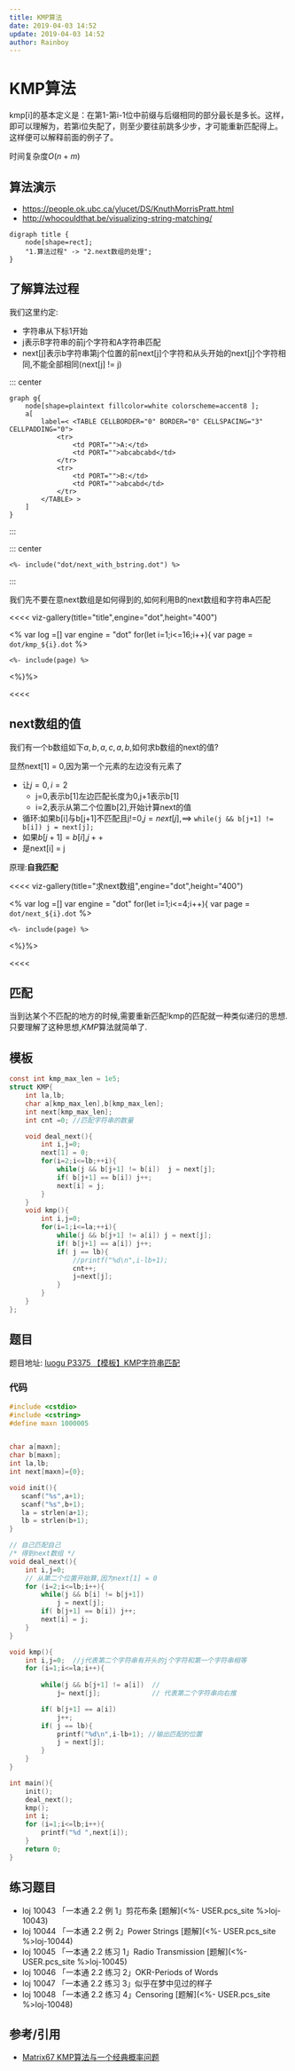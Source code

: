 ```yaml
---
title: KMP算法
date: 2019-04-03 14:52
update: 2019-04-03 14:52
author: Rainboy
---
```


# KMP算法

kmp[i]的基本定义是：在第1-第i-1位中前缀与后缀相同的部分最长是多长。这样，即可以理解为，若第i位失配了，则至少要往前跳多少步，才可能重新匹配得上。这样便可以解释前面的例子了。

时间复杂度$O(n+m)$

## 算法演示

 - https://people.ok.ubc.ca/ylucet/DS/KnuthMorrisPratt.html
 - http://whocouldthat.be/visualizing-string-matching/


```viz-dot
digraph title {
    node[shape=rect];
    "1.算法过程" -> "2.next数组的处理";
}
```

## 了解算法过程

我们这里约定:

 - 字符串从下标1开始
 - j表示B字符串的前j个字符和A字符串匹配
 - next[j]表示b字符串第j个位置的前next[j]个字符和从头开始的next[j]个字符相同,不能全部相同(next[j] != j)

::: center
```viz-dot
graph g{
    node[shape=plaintext fillcolor=white colorscheme=accent8 ];
    a[
        label=< <TABLE CELLBORDER="0" BORDER="0" CELLSPACING="3" CELLPADDING="0">
            <tr>
                <td PORT="">A:</td>
                <td PORT="">abcabcabd</td>
            </tr>
            <tr>
                <td PORT="">B:</td>
                <td PORT="">abcabd</td>
            </tr>
        </TABLE> >
    ]
}
```
:::

::: center
```viz-dot
<%- include("dot/next_with_bstring.dot") %>
```
:::

我们先不要在意next数组是如何得到的,如何利用B的next数组和字符串A匹配


<<<< viz-gallery(title="title",engine="dot",height="400")

<% 
var log =[]
var engine = "dot"
for(let i=1;i<=16;i++){
    var page = `dot/kmp_${i}.dot`
%>

``` <%= engine || ""%> <%= log[i-1] || "" %>
<%- include(page) %>
```
<%}%>

<<<<


## next数组的值

我们有一个b数组如下$a,b,a,c,a,b$,如何求b数组的next的值?

显然next[1] = 0,因为第一个元素的左边没有元素了

 - 让$j=0,i=2$
    - j=0,表示b[1]左边匹配长度为0,j+1表示b[1]
    - i=2,表示从第二个位置b[2],开始计算next的值
 - 循环:如果b[i]与b[j+1]不匹配且j!=0,$j=next[j]$,==> `while(j && b[j+1] != b[i]) j = next[j]; `
 - 如果$b[j+1]=b[i]$,$j++$
 - 是next[i] = j

原理:**自我匹配**


<<<< viz-gallery(title="求next数组",engine="dot",height="400")

<% 
var log =[]
var engine = "dot"
for(let i=1;i<=4;i++){
    var page = `dot/next_${i}.dot`
%>

``` <%= engine || ""%> <%= log[i-1] || "" %>
<%- include(page) %>
```
<%}%>

<<<<


## 匹配


当到达某个不匹配的地方的时候,需要重新匹配!kmp的匹配就一种类似递归的思想.只要理解了这种思想,$KMP$算法就简单了.


## 模板

<!-- template start -->
```c
const int kmp_max_len = 1e5;
struct KMP{
    int la,lb;
    char a[kmp_max_len],b[kmp_max_len];
    int next[kmp_max_len];
    int cnt =0; //匹配字符串的数量

    void deal_next(){
        int i,j=0;
        next[1] = 0;
        for(i=2;i<=lb;++i){
            while(j && b[j+1] != b[i])  j = next[j];
            if( b[j+1] == b[i]) j++;
            next[i] = j;
        }
    }
    void kmp(){
        int i,j=0;
        for(i=1;i<=la;++i){
            while(j && b[j+1] != a[i]) j = next[j];
            if( b[j+1] == a[i]) j++;
            if( j == lb){ 
                //printf("%d\n",i-lb+1); 
                cnt++;
                j=next[j];
            }
        }
    }
};
```
<!-- template end -->




## 题目

题目地址: [luogu P3375 【模板】KMP字符串匹配](https://www.luogu.org/problemnew/show/P3375)

### 代码

```c
#include <cstdio>
#include <cstring>
#define maxn 1000005


char a[maxn];
char b[maxn];
int la,lb;
int next[maxn]={0};

void init(){
   scanf("%s",a+1);
   scanf("%s",b+1);
   la = strlen(a+1);
   lb = strlen(b+1);
}

// 自己匹配自己
/* 得到next数组 */
void deal_next(){
    int i,j=0;
    // 从第二个位置开始算,因为next[1] = 0
    for (i=2;i<=lb;i++){
        while(j && b[i] != b[j+1])
            j = next[j];
        if( b[j+1] == b[i]) j++;
        next[i] = j;
    }
}

void kmp(){
    int i,j=0;  //j代表第二个字符串有开头的j个字符和第一个字符串相等
    for (i=1;i<=la;i++){
        
        while(j && b[j+1] != a[i])  //
            j= next[j];             // 代表第二个字符串向右推

        if( b[j+1] == a[i])
            j++;
        if( j == lb){
            printf("%d\n",i-lb+1); //输出匹配的位置
            j = next[j];
        }
    }
}

int main(){
    init();
    deal_next();
    kmp();
    int i;
    for (i=1;i<=lb;i++){
        printf("%d ",next[i]);
    }
    return 0;
}
```

## 练习题目

- loj 10043 「一本通 2.2 例 1」剪花布条 [题解](<%- USER.pcs_site %>loj-10043)
- loj 10044 「一本通 2.2 例 2」Power Strings [题解](<%- USER.pcs_site %>loj-10044)
- loj 10045 「一本通 2.2 练习 1」Radio Transmission [题解](<%- USER.pcs_site %>loj-10045)
- loj 10046 「一本通 2.2 练习 2」OKR-Periods of Words
- loj 10047 「一本通 2.2 练习 3」似乎在梦中见过的样子
- loj 10048 「一本通 2.2 练习 4」Censoring [题解](<%- USER.pcs_site %>loj-10048)


## 参考/引用

 - [Matrix67 KMP算法与一个经典概率问题](http://www.matrix67.com/blog/archives/366)
